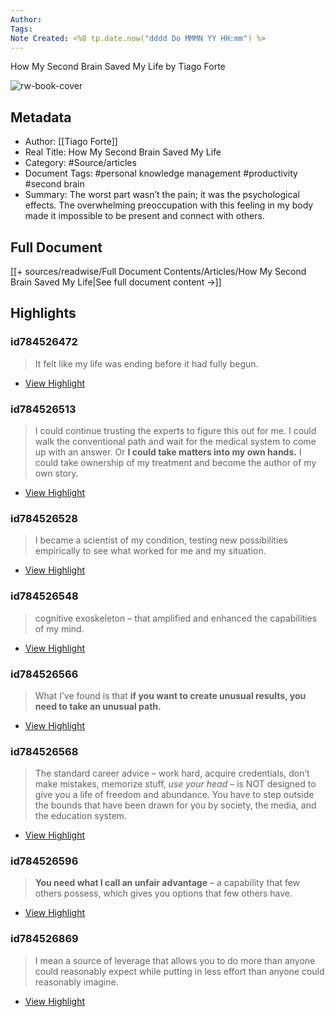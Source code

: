 ```yaml
---
Author: 
Tags:
Note Created: <%8 tp.date.now("dddd Do MMMN YY HH:mm") %>
---
```

How My Second Brain Saved My Life by Tiago Forte

![rw-book-cover](https://readwise-assets.s3.amazonaws.com/static/images/article1.be68295a7e40.png)

## Metadata
- Author: [[Tiago Forte]]
- Real Title: How My Second Brain Saved My Life
- Category: #Source/articles
- Document Tags:  #personal knowledge management  #productivity  #second brain 
- Summary: The worst part wasn’t the pain; it was the psychological effects. The overwhelming preoccupation with this feeling in my body made it impossible to be present and connect with others.

## Full Document
[[+ sources/readwise/Full Document Contents/Articles/How My Second Brain Saved My Life|See full document content →]]

## Highlights
### id784526472

> It felt like my life was ending before it had fully begun.

 * [View Highlight](https://read.readwise.io/read/01j7j68mq40attr8q97qz24tvk)
### id784526513

> I could continue trusting the experts to figure this out for me. I could walk the conventional path and wait for the medical system to come up with an answer. Or **I could take matters into my own hands.** I could take ownership of my treatment and become the author of my own story.

 * [View Highlight](https://read.readwise.io/read/01j7j6acrmbkh8s375zbrer6b3)
### id784526528

> I became a scientist of my condition, testing new possibilities empirically to see what worked for me and my situation.

 * [View Highlight](https://read.readwise.io/read/01j7j6b27vbkk4fj8b63e25wsj)
### id784526548

> cognitive exoskeleton – that amplified and enhanced the capabilities of my mind.

 * [View Highlight](https://read.readwise.io/read/01j7j6c2gqcjys31yzrqdkq2jg)
### id784526566

> What I’ve found is that **if you want to create unusual results, you need to take an unusual path.**

 * [View Highlight](https://read.readwise.io/read/01j7j6d4zjz7qgcm5tac425kga)
### id784526568

> The standard career advice – work hard, acquire credentials, don’t make mistakes, memorize stuff, *use your head* – is NOT designed to give you a life of freedom and abundance. You have to step outside the bounds that have been drawn for you by society, the media, and the education system.

 * [View Highlight](https://read.readwise.io/read/01j7j6deqm72ctywvg2qf162yb)
### id784526596

> **You need what I call an unfair advantage** – a capability that few others possess, which gives you options that few others have.

 * [View Highlight](https://read.readwise.io/read/01j7j6dvdkwr7b4zptj9yddr59)
### id784526869

> I mean a source of leverage that allows you to do more than anyone could reasonably expect while putting in less effort than anyone could reasonably imagine.

 * [View Highlight](https://read.readwise.io/read/01j7j6eba93jneva351xghkn68)
